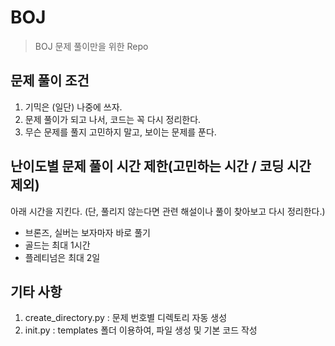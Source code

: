 # BOJ

> BOJ 문제 풀이만을 위한 Repo

## 문제 풀이 조건

1. 기믹은 (일단) 나중에 쓰자.
2. 문제 풀이가 되고 나서, 코드는 꼭 다시 정리한다.
3. 무슨 문제를 풀지 고민하지 말고, 보이는 문제를 푼다.

## 난이도별 문제 풀이 시간 제한(고민하는 시간 / 코딩 시간 제외)

아래 시간을 지킨다. (단, 풀리지 않는다면 관련 해설이나 풀이 찾아보고 다시 정리한다.)

- 브론즈, 실버는 보자마자 바로 풀기
- 골드는 최대 1시간
- 플레티넘은 최대 2일

## 기타 사항
1. create_directory.py : 문제 번호별 디렉토리 자동 생성
2. init.py : templates 폴더 이용하여, 파일 생성 및 기본 코드 작성
